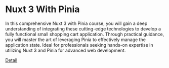 # Nuxt 3 With Pinia

In this comprehensive Nuxt 3 with Pinia course, you will gain a deep understanding of integrating these cutting-edge technologies to develop a fully functional small shopping cart application. Through practical guidance, you will master the art of leveraging Pinia to effectively manage the application state. Ideal for professionals seeking hands-on expertise in utilizing Nuxt 3 and Pinia for advanced web development. 

[Detail](https://eduitfree.com/courses/nuxt-3-with-pinia)